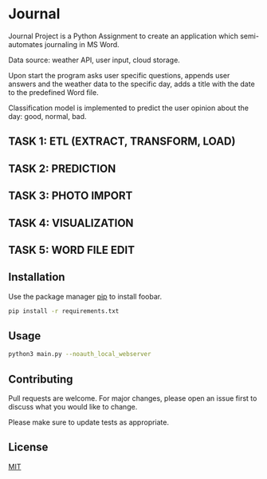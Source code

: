 # Journal

Journal Project is a Python Assignment to create an application which semi-automates journaling in MS Word.

Data source: weather API, user input, cloud storage.

Upon start the program asks user specific questions, appends user answers and the weather data to the specific day, adds a title with the date to the predefined Word file.

Classification model is implemented to predict the user opinion about the day: good, normal, bad.

## TASK 1: ETL (EXTRACT, TRANSFORM, LOAD)
## TASK 2: PREDICTION
## TASK 3: PHOTO IMPORT
## TASK 4: VISUALIZATION
## TASK 5: WORD FILE EDIT

## Installation

Use the package manager [pip](https://pip.pypa.io/en/stable/) to install foobar.

```bash
pip install -r requirements.txt
```

## Usage

```bash
python3 main.py --noauth_local_webserver
```

## Contributing

Pull requests are welcome. For major changes, please open an issue first
to discuss what you would like to change.

Please make sure to update tests as appropriate.

## License

[MIT](https://choosealicense.com/licenses/mit/)
